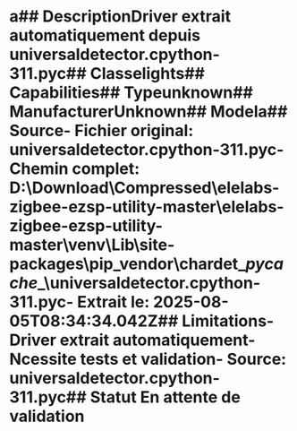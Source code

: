 # a##  DescriptionDriver extrait automatiquement depuis universaldetector.cpython-311.pyc##  Classelights##  Capabilities##  Typeunknown##  ManufacturerUnknown##  Modela##  Source- **Fichier original**: universaldetector.cpython-311.pyc- **Chemin complet**: D:\Download\Compressed\elelabs-zigbee-ezsp-utility-master\elelabs-zigbee-ezsp-utility-master\venv\Lib\site-packages\pip\_vendor\chardet\__pycache__\universaldetector.cpython-311.pyc- **Extrait le**: 2025-08-05T08:34:34.042Z##  Limitations- Driver extrait automatiquement- Ncessite tests et validation- Source: universaldetector.cpython-311.pyc##  Statut En attente de validation